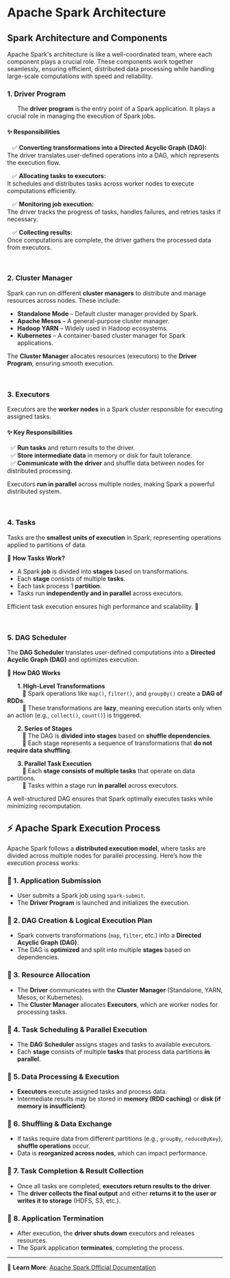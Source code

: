 # Apache Spark Architecture

## Spark Architecture and Components

Apache Spark's architecture is like a well-coordinated team, where each component plays a crucial role. These components work together seamlessly, ensuring efficient, distributed data processing while handling large-scale computations with speed and reliability.

### **1. Driver Program**

&nbsp;&nbsp;&nbsp;&nbsp;&nbsp;&nbsp;The **driver program** is the entry point of a Spark application. It plays a crucial role in managing the execution of Spark jobs.

#### ✨ **Responsibilities**

&nbsp;&nbsp;&nbsp;✅ **Converting transformations into a Directed Acyclic Graph (DAG):**  
  The driver translates user-defined operations into a DAG, which represents the execution flow.

&nbsp;&nbsp;&nbsp;✅ **Allocating tasks to executors:**  
  It schedules and distributes tasks across worker nodes to execute computations efficiently.

&nbsp;&nbsp;&nbsp;✅ **Monitoring job execution:**  
  The driver tracks the progress of tasks, handles failures, and retries tasks if necessary.

&nbsp;&nbsp;&nbsp;✅ **Collecting results:**  
  Once computations are complete, the driver gathers the processed data from executors.


&nbsp;

### **2. Cluster Manager**  

Spark can run on different **cluster managers** to distribute and manage resources across nodes. These include:  

- **Standalone Mode** – Default cluster manager provided by Spark.  
- **Apache Mesos** – A general-purpose cluster manager.  
- **Hadoop YARN** – Widely used in Hadoop ecosystems.  
- **Kubernetes** – A container-based cluster manager for Spark applications.  

The **Cluster Manager** allocates resources (executors) to the **Driver Program**, ensuring smooth execution.

&nbsp;

### **3. Executors**  

Executors are the **worker nodes** in a Spark cluster responsible for executing assigned tasks.  

#### ✨ **Key Responsibilities**  
&nbsp;&nbsp;✅ **Run tasks** and return results to the driver.  
&nbsp;&nbsp;✅ **Store intermediate data** in memory or disk for fault tolerance.  
&nbsp;&nbsp;✅ **Communicate with the driver** and shuffle data between nodes for distributed processing.  

Executors **run in parallel** across multiple nodes, making Spark a powerful distributed system.

&nbsp;

### **4. Tasks**  

Tasks are the **smallest units of execution** in Spark, representing operations applied to partitions of data.  

📌 **How Tasks Work?**  
- A Spark **job** is divided into **stages** based on transformations.  
- Each **stage** consists of multiple **tasks**.
-  Each task process 1 **partition**.  
- Tasks run **independently and in parallel** across executors.  

Efficient task execution ensures high performance and scalability. 🚀

&nbsp;


### **5. DAG Scheduler**  

The **DAG Scheduler** translates user-defined computations into a **Directed Acyclic Graph (DAG)** and optimizes execution.

📌 **How DAG Works**


&nbsp;&nbsp;&nbsp;&nbsp;&nbsp;&nbsp;**1. High-Level Transformations**  
   &nbsp;&nbsp;&nbsp;&nbsp;&nbsp;&nbsp;&nbsp;&nbsp; 🔸  Spark operations like `map()`, `filter()`, and `groupBy()` create a **DAG of RDDs**.  
   &nbsp;&nbsp;&nbsp;&nbsp;&nbsp;&nbsp;&nbsp;&nbsp; 🔸  These transformations are **lazy**, meaning execution starts only when an action (e.g., `collect()`, `count()`) is triggered.  

&nbsp;&nbsp;&nbsp;&nbsp;&nbsp;&nbsp;**2. Series of Stages**  
   &nbsp;&nbsp;&nbsp;&nbsp;&nbsp;&nbsp;&nbsp;&nbsp; 🔸  The DAG is **divided into stages** based on **shuffle dependencies**.  
   &nbsp;&nbsp;&nbsp;&nbsp;&nbsp;&nbsp;&nbsp;&nbsp; 🔸  Each stage represents a sequence of transformations that **do not require data shuffling**.  

 &nbsp;&nbsp;&nbsp;&nbsp;&nbsp;&nbsp;**3. Parallel Task Execution**  
   &nbsp;&nbsp;&nbsp;&nbsp;&nbsp;&nbsp;&nbsp;&nbsp; 🔸  Each **stage consists of multiple tasks** that operate on data partitions.  
   &nbsp;&nbsp;&nbsp;&nbsp;&nbsp;&nbsp;&nbsp;&nbsp; 🔸  Tasks within a stage run **in parallel** across executors.  
  
 

A well-structured DAG ensures that Spark optimally executes tasks while minimizing recomputation.

## ⚡ Apache Spark Execution Process  

Apache Spark follows a **distributed execution model**, where tasks are divided across multiple nodes for parallel processing. Here’s how the execution process works:  

### 🔹 1. **Application Submission**  
- User submits a Spark job using `spark-submit`.  
- The **Driver Program** is launched and initializes the execution.  

### 🔹 2. **DAG Creation & Logical Execution Plan**  
- Spark converts transformations (`map`, `filter`, etc.) into a **Directed Acyclic Graph (DAG)**.  
- The DAG is **optimized** and split into multiple **stages** based on dependencies.  

### 🔹 3. **Resource Allocation**  
- The **Driver** communicates with the **Cluster Manager** (Standalone, YARN, Mesos, or Kubernetes).  
- The **Cluster Manager** allocates **Executors**, which are worker nodes for processing tasks.  

### 🔹 4. **Task Scheduling & Parallel Execution**  
- The **DAG Scheduler** assigns stages and tasks to available executors.  
- Each **stage** consists of multiple **tasks** that process data partitions **in parallel**.  

### 🔹 5. **Data Processing & Execution**  
- **Executors** execute assigned tasks and process data.  
- Intermediate results may be stored in **memory (RDD caching)** or **disk (if memory is insufficient)**.  

### 🔹 6. **Shuffling & Data Exchange**  
- If tasks require data from different partitions (e.g., `groupBy`, `reduceByKey`), **shuffle operations** occur.  
- Data is **reorganized across nodes**, which can impact performance.  

### 🔹 7. **Task Completion & Result Collection**  
- Once all tasks are completed, **executors return results to the driver**.  
- The **driver collects the final output** and either **returns it to the user or writes it to storage** (HDFS, S3, etc.).  

### 🔹 8. **Application Termination**  
- After execution, the **driver shuts down** executors and releases resources.  
- The Spark application **terminates**, completing the process.  

---
 

📌 **Learn More**: [Apache Spark Official Documentation](https://spark.apache.org/docs/latest/)  

